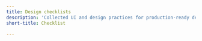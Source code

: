 ```yaml
---
title: Design checklists
description: 'Collected UI and design practices for production-ready design.'
short-title: Checklist

---
```

